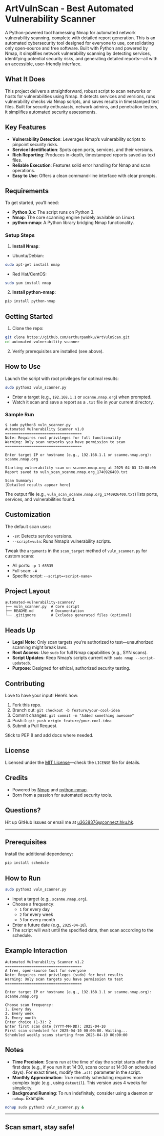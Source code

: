 # ArtVulnScan - Best Automated Vulnerability Scanner


A Python-powered tool harnessing Nmap for automated network vulnerability scanning, complete with detailed report generation.
This is an automated cybersecurity tool designed for everyone to use, consolidating only open-source and free software. Built with Python and powered by Nmap, it simplifies network vulnerability scanning by detecting services, identifying potential security risks, and generating detailed reports—all with an accessible, user-friendly interface.

## What It Does

This project delivers a straightforward, robust script to scan networks or hosts for vulnerabilities using Nmap. It detects services and versions, runs vulnerability checks via Nmap scripts, and saves results in timestamped text files. Built for security enthusiasts, network admins, and penetration testers, it simplifies automated security assessments.

## Key Features

- **Vulnerability Detection**: Leverages Nmap’s vulnerability scripts to pinpoint security risks.
- **Service Identification**: Spots open ports, services, and their versions.
- **Rich Reporting**: Produces in-depth, timestamped reports saved as text files.
- **Reliable Execution**: Features solid error handling for Nmap and scan operations.
- **Easy to Use**: Offers a clean command-line interface with clear prompts.

## Requirements

To get started, you’ll need:

- **Python 3.x**: The script runs on Python 3.
- **Nmap**: The core scanning engine (widely available on Linux).
- **python-nmap**: A Python library bridging Nmap functionality.

### Setup Steps

1. **Install Nmap**:
- Ubuntu/Debian:
```bash
sudo apt-get install nmap
```
- Red Hat/CentOS:
```bash
sudo yum install nmap
```

2. **Install python-nmap**:
```bash
pip install python-nmap
```

## Getting Started

1. Clone the repo:
```bash
git clone https://github.com/arthurpanhku/ArtVulnScan.git
cd automated-vulnerability-scanner
```

2. Verify prerequisites are installed (see above).

## How to Use

Launch the script with root privileges for optimal results:

```bash
sudo python3 vuln_scanner.py
```

- Enter a target (e.g., `192.168.1.1` or `scanme.nmap.org`) when prompted.
- Watch it scan and save a report as a `.txt` file in your current directory.

### Sample Run
```
$ sudo python3 vuln_scanner.py
Automated Vulnerability Scanner v1.0
===================================
Note: Requires root privileges for full functionality
Warning: Only scan networks you have permission to scan
===================================

Enter target IP or hostname (e.g., 192.168.1.1 or scanme.nmap.org): scanme.nmap.org

Starting vulnerability scan on scanme.nmap.org at 2025-04-03 12:00:00
Report saved to vuln_scan_scanme.nmap.org_1740926400.txt

Scan Summary:
[Detailed results appear here]
```

The output file (e.g., `vuln_scan_scanme.nmap.org_1740926400.txt`) lists ports, services, and vulnerabilities found.

## Customization

The default scan uses:
- `-sV`: Detects service versions.
- `--script=vuln`: Runs Nmap’s vulnerability scripts.

Tweak the `arguments` in the `scan_target` method of `vuln_scanner.py` for custom scans:
- All ports: `-p 1-65535`
- Full scan: `-A`
- Specific script: `--script=<script-name>`

## Project Layout

```
automated-vulnerability-scanner/
├── vuln_scanner.py  # Core script
├── README.md        # Documentation
└── .gitignore       # Excludes generated files (optional)
```

## Heads Up

- **Legal Note**: Only scan targets you’re authorized to test—unauthorized scanning might break laws.
- **Root Access**: Use `sudo` for full Nmap capabilities (e.g., SYN scans).
- **Script Updates**: Keep Nmap’s scripts current with `sudo nmap --script-updatedb`.
- **Purpose**: Designed for ethical, authorized security testing.

## Contributing

Love to have your input! Here’s how:
1. Fork this repo.
2. Branch out: `git checkout -b feature/your-cool-idea`
3. Commit changes: `git commit -m "Added something awesome"`
4. Push it: `git push origin feature/your-cool-idea`
5. Submit a Pull Request.

Stick to PEP 8 and add docs where needed.

## License

Licensed under the [MIT License](LICENSE)—check the `LICENSE` file for details.

## Credits

- Powered by [Nmap](https://nmap.org/) and [python-nmap](https://pypi.org/project/python-nmap/).
- Born from a passion for automated security tools.

## Questions?

Hit up GitHub Issues or email me at [u3638376@connect.hku.hk](mailto:u3638376@connect.hku.hk).

---

## Prerequisites

Install the additional dependency:

```bash
pip install schedule
```

## How to Run

```bash
sudo python3 vuln_scanner.py
```

- Input a target (e.g., `scanme.nmap.org`).
- Choose a frequency:
  - `1` for every day
  - `2` for every week
  - `3` for every month
- Enter a future date (e.g., `2025-04-10`).
- The script will wait until the specified date, then scan according to the schedule.

## Example Interaction

```
Automated Vulnerability Scanner v1.2
===================================
A free, open-source tool for everyone
Note: Requires root privileges (sudo) for best results
Warning: Only scan targets you have permission to test
===================================

Enter target IP or hostname (e.g., 192.168.1.1 or scanme.nmap.org): scanme.nmap.org

Choose scan frequency:
1. Every day
2. Every week
3. Every month
Enter choice (1-3): 2
Enter first scan date (YYYY-MM-DD): 2025-04-10
First scan scheduled for 2025-04-10 00:00:00. Waiting...
Scheduled weekly scans starting from 2025-04-10 00:00:00
```

## Notes

- **Time Precision**: Scans run at the time of day the script starts after the first date (e.g., if you run it at 14:30, scans occur at 14:30 on scheduled days). For exact times, modify the `.at()` parameter in the script.
- **Monthly Approximation**: True monthly scheduling requires more complex logic (e.g., using `dateutil`). This version uses 4 weeks for simplicity.
- **Background Running**: To run indefinitely, consider using a daemon or `nohup`. Example:
```bash
nohup sudo python3 vuln_scanner.py &
```

---
Scan smart, stay safe!
---
